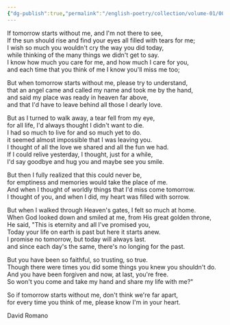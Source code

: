 ```yaml
---
{"dg-publish":true,"permalink":"/english-poetry/collection/volume-01/004-if-tomorrow-starts-without-me/"}
---
```



If tomorrow starts without me, and I'm not there to see,  
If the sun should rise and find your eyes all filled with tears for me;  
I wish so much you wouldn't cry the way you did today,  
while thinking of the many things we didn't get to say.  
I know how much you care for me, and how much I care for you,  
and each time that you think of me I know you'll miss me too;

But when tomorrow starts without me, please try to understand,  
that an angel came and called my name and took me by the hand,  
and said my place was ready in heaven far above,  
and that I'd have to leave behind all those I dearly love.

But as I turned to walk away, a tear fell from my eye,  
for all life, I'd always thought I didn't want to die.  
I had so much to live for and so much yet to do.  
it seemed almost impossible that I was leaving you.  
I thought of all the love we shared and all the fun we had.  
If I could relive yesterday, I thought, just for a while,  
I'd say goodbye and hug you and maybe see you smile.

But then I fully realized that this could never be,  
for emptiness and memories would take the place of me.  
And when I thought of worldly things that I'd miss come tomorrow.  
I thought of you, and when I did, my heart was filled with sorrow.

But when I walked through Heaven's gates, I felt so much at home.  
When God looked down and smiled at me, from His great golden throne,  
He said, "This is eternity and all I've promised you,  
Today your life on earth is past but here it starts anew.  
I promise no tomorrow, but today will always last.  
and since each day's the same, there's no longing for the past.

But you have been so faithful, so trusting, so true.  
Though there were times you did some things you knew you shouldn't do.  
And you have been forgiven and now, at last, you're free.  
So won't you come and take my hand and share my life with me?"

So if tomorrow starts without me, don't think we're far apart,  
for every time you think of me, please know I'm in your heart.

David Romano